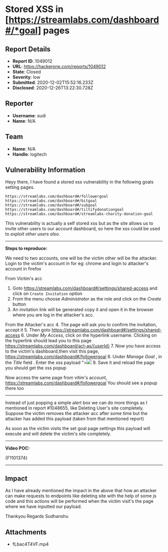 # Stored XSS in [https://streamlabs.com/dashboard#/*goal] pages

## Report Details
- **Report ID**: 1049012
- **URL**: https://hackerone.com/reports/1049012
- **State**: Closed
- **Severity**: low
- **Submitted**: 2020-12-02T15:52:16.233Z
- **Disclosed**: 2020-12-26T13:22:30.728Z

## Reporter
- **Username**: sudi
- **Name**: N/A

## Team
- **Name**: N/A
- **Handle**: logitech

## Vulnerability Information
Heyy there,
I have found a stored xss vulnerability in the following goals setting pages.

```
https://streamlabs.com/dashboard#/followergoal
https://streamlabs.com/dashboard#/bitgoal
https://streamlabs.com/dashboard#/subgoal
https://streamlabs.com/dashboard#/tiltifydonationgoal
https://streamlabs.com/dashboard#/streamlabs-charity-donation-goal
```

This vulnerability is actually a self stored xss but as the site allows us to invite other users to our account  dashboard,  so here the xss could be used to *exploit other users also*.

---------------------------------------------------------------------------------------------------------------------------------------------------



**Steps to reproduce:**

We need to two accounts, one will be the victim other will be the attacker. Login to  the victim's account in for eg: chrome and login to attacker's account in firefox 

From Victim's acc
1. Goto https://streamlabs.com/dashboard#/settings/shared-access and click on `Create Invitation` option
2. From the menu choose *Administrator* as the role and click on the *Create* button
3. An invitation link will be generated copy it and open it in the browser where you are log in the attacker's acc.

From the Attacker's acc
4. The page will ask you to confirm the invitation, accept it
5. Then goto https://streamlabs.com/dashboard#/settings/shared-access
6. Under *My Access*, click on the hyperlink username. Clicking on the hyperlink should lead you  to  this page https://streamlabs.com/dashboard/act-as/{userId}
7. Now you have access to the victim's dashboard,then visit this page, https://streamlabs.com/dashboard#/followergoal
8. Under *Manage Goal* , in the *Title* field . Enter the xss payload "><img src=x onerror=alert()>
9. Save it and reload the page you should get the xss popup

Now access the same page from vitim's account, https://streamlabs.com/dashboard#/followergoal
You should see a popup there too

---------------------------------------------------------------------------------------------------------------------------------------------------

Instead of just popping a simple alert box we can do more things as I mentioned in report #1048655, like Deleting User's site completely. Suppose the victim removes the attacker acc after some time but the attacker has added this payload (taken from that mentioned report) 

<script>eval(atob("dmFyIHhodHRwPW5ldyBYTUxIdHRwUmVxdWVzdDt4aHR0cC5vbnJlYWR5c3RhdGVjaGFuZ2U9ZnVuY3Rpb24oKXs0PT10aGlzLnJlYWR5U3RhdGUmJihkb2N1bWVudC5nZXRFbGVtZW50QnlJZCgiZGVtbyIpLmlubmVySFRNTD1hbGVydCh0aGlzLnJlc3BvbnNlVGV4dCkpfSx4aHR0cC5vcGVuKCJERUxFVEUiLCJodHRwczovL3N0cmVhbWxhYnMuY29tL2FwaS92Ni9zaXRlL2V2ZXJ5dGhpbmciKSx4aHR0cC53aXRoQ3JlZGVudGlhbHM9ITAseGh0dHAuc2V0UmVxdWVzdEhlYWRlcigiQ29udGVudC1UeXBlIiwiYXBwbGljYXRpb24vanNvbjsiKSx4aHR0cC5zZW5kKCk7"))</script>

As soon as the victim visits the set goal  page settings this payload will execute and will delete the victim's site completely.

---------------------------------------------------------------------------------------------------------------------------------------------------

**Video POC:**

{F1101374}

---------------------------------------------------------------------------------------------------------------------------------------------------

## Impact

As I have already mentioned the impact in the above that how an attacker can make requests to endpoints like deleting site with the help of some js code and this actions will be performed when the victim visit's the page where we have inputted our payload.


Thankyou
Regards
Sudhanshu

## Attachments
- fLbac4T4VF.mp4
